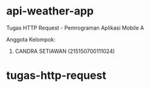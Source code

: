 # api-weather-app

Tugas HTTP Request - Pemrograman Aplikasi Mobile A

Anggota Kelompok:
1. CANDRA SETIAWAN (215150700111024)
# tugas-http-request
